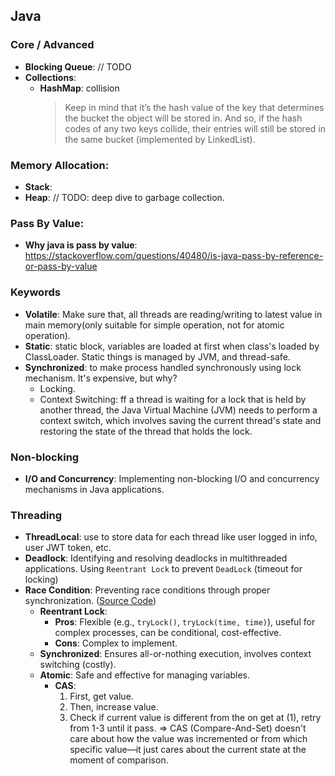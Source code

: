 ## Java

### Core / Advanced
- **Blocking Queue**: // TODO
- **Collections**:
  - **HashMap**: collision
      > Keep in mind that it’s the hash value of the key that determines the bucket the object will be stored in. And so, if the hash codes of any two keys collide, their entries will still be stored in the same bucket (implemented by LinkedList).

### Memory Allocation:
- **Stack**:
- **Heap**: // TODO: deep dive to garbage collection.

### Pass By Value:
- **Why java is pass by value**: https://stackoverflow.com/questions/40480/is-java-pass-by-reference-or-pass-by-value
  
### Keywords
- **Volatile**: Make sure that, all threads are reading/writing to latest value in main memory(only suitable for simple operation, not for atomic operation).
- **Static**: static block, variables are loaded at first when class's loaded by ClassLoader. Static things is managed by JVM, and thread-safe.
- **Synchronized**: to make process handled synchronously using lock mechanism. It's expensive, but why?
  - Locking.
  - Context Switching: ff a thread is waiting for a lock that is held by another thread, the Java Virtual Machine (JVM) needs to perform a context switch, which involves saving the current thread's state and restoring the state of the thread that holds the lock.

### Non-blocking
- **I/O and Concurrency**: Implementing non-blocking I/O and concurrency mechanisms in Java applications.

### Threading
- **ThreadLocal**: use to store data for each thread like user logged in info, user JWT token, etc.
- **Deadlock**: Identifying and resolving deadlocks in multithreaded applications. Using `Reentrant Lock` to prevent `DeadLock` (timeout for locking)
- **Race Condition**: Preventing race conditions through proper synchronization. ([Source Code](https://github.com/duylv27/theory/tree/main/threading-sample/threading))
  - **Reentrant Lock**:
    - **Pros**: Flexible (e.g., `tryLock()`, `tryLock(time, time)`), useful for complex processes, can be conditional, cost-effective.
    - **Cons**: Complex to implement.
  - **Synchronized**: Ensures all-or-nothing execution, involves context switching (costly).
  - **Atomic**: Safe and effective for managing variables.
    - **CAS**:
      1. First, get value.
      2. Then, increase value.
      3. Check if current value is different from the on get at (1), retry from 1-3 until it pass.
      => CAS (Compare-And-Set) doesn't care about how the value was incremented or from which specific value—it just cares about the current state at the moment of comparison.
